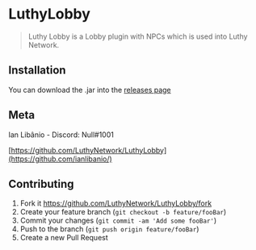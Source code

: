 # LuthyLobby

> Luthy Lobby is a Lobby plugin with NPCs which is used into Luthy Network.

## Installation

You can download the .jar into the [releases page](https://github.com/LuthyNetwork/LuthyLobby/releases/)

## Meta

Ian Libânio - Discord: Null#1001

[https://github.com/LuthyNetwork/LuthyLobby](https://github.com/ianlibanio/)

## Contributing

 1. Fork it <https://github.com/LuthyNetwork/LuthyLobby/fork>
 2. Create your feature branch (`git checkout -b feature/fooBar`)
 3. Commit your changes (`git commit -am 'Add some fooBar'`)
 4. Push to the branch (`git push origin feature/fooBar`)
 5. Create a new Pull Request

